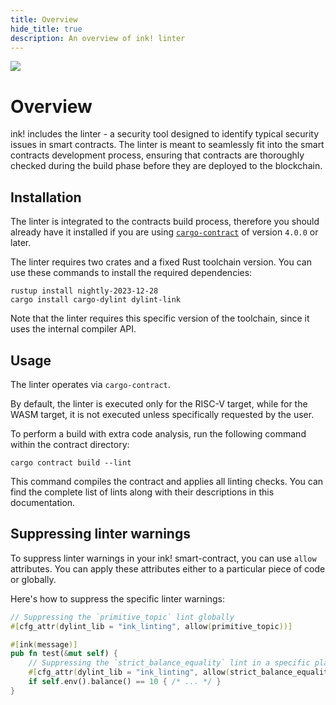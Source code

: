 ```yaml
---
title: Overview
hide_title: true
description: An overview of ink! linter
---
```


<img src="/img/title/text/linter.svg" className="titlePic" />

# Overview
ink! includes the linter - a security tool designed to identify typical security issues in smart contracts. The linter is meant to seamlessly fit into the smart contracts development process, ensuring that contracts are thoroughly checked during the build phase before they are deployed to the blockchain.

## Installation
The linter is integrated to the contracts build process, therefore you should already have it installed if you are using [`cargo-contract`](https://github.com/paritytech/cargo-contract) of version `4.0.0` or later.

The linter requires two crates and a fixed Rust toolchain version. You can use
these commands to install the required dependencies:

```
rustup install nightly-2023-12-28
cargo install cargo-dylint dylint-link
```

Note that the linter requires this specific version of the toolchain, since it uses the internal compiler API.

## Usage
The linter operates via `cargo-contract`.

By default, the linter is executed only for the RISC-V target, while for the WASM target, it is not executed unless specifically requested by the user.

To perform a build with extra code analysis, run the following command within the contract directory:

```
cargo contract build --lint
```

This command compiles the contract and applies all linting checks. You can find the complete list of lints along with their descriptions in this documentation.

## Suppressing linter warnings
To suppress linter warnings in your ink! smart-contract, you can use `allow` attributes. You can apply these attributes either to a particular piece of code or globally.

Here's how to suppress the specific linter warnings:

```rust
// Suppressing the `primitive_topic` lint globally
#[cfg_attr(dylint_lib = "ink_linting", allow(primitive_topic))]

#[ink(message)]
pub fn test(&mut self) {
    // Suppressing the `strict_balance_equality` lint in a specific place
    #[cfg_attr(dylint_lib = "ink_linting", allow(strict_balance_equality))]
    if self.env().balance() == 10 { /* ... */ }
}
```

